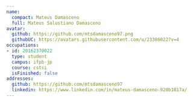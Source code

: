 ```yaml
---
name:
  compact: Mateus Damasceno
  full: Mateus Salustiano Damasceno
avatar:
  github: https://github.com/mtsdamasceno97.png
  githubUC: https://avatars.githubusercontent.com/u/23386022?v=4
occupations:
- id: 20162370022
  type: student
  campus: ifpb-jp
  course: cstsi
  isFinished: false
addresses:
  github: https://github.com/mtsdamasceno97
  linkedin: https://www.linkedin.com/in/mateus-damasceno-920b3817a/
---
```

